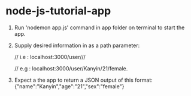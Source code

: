 # node-js-tutorial-app

1. Run 'nodemon app.js' command in app folder on terminal to start the app.

2. Supply desired information in as a path parameter:

   // i.e : localhost:3000/user/<name>/<age>/<sex>
   
   // e.g : localhost:3000/user/Kanyin/21/female.

3. Expect a the app to return a JSON output of this format:
{"name":"Kanyin","age":"21","sex":"female"}
